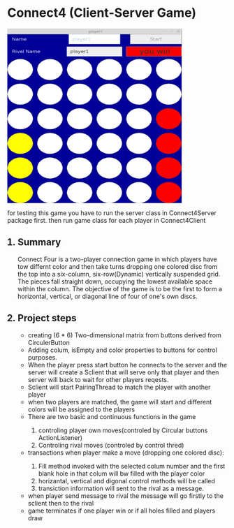 <html>
<head>
</head>
<body>
	<h1> Connect4 (Client-Server Game) </h1>
	<img align="center" width="400" height="400" src="screenshoot.png"><br>
	<p>for testing this game you have to run the server class in Connect4Server package first.  then run game class for each player in Connect4Client </p>
	<ol>
		<h2><li > Summary</li></h2>
		<p>
			Connect Four  is a two-player connection game in which  players have tow differnt color and then take turns dropping one colored disc from the top into a six-column, six-row(Dynamic) vertically suspended grid. The pieces fall straight down, occupying the lowest available space within the column. The objective of the game is to be the first to form a horizontal, vertical, or diagonal line of four of one's own discs.
		</p>
		<h2><li > Project steps </li></h2>
		<ul> 
			<li> creating (6 * 6) Two-dimensional matrix  from buttons derived from CirculerButton </li>
			<li>  Adding  colum, isEmpty and color properties to buttons for control  purposes.</li>
			<li>  When the  player  press start  button he connects to the server and  the server will create a Sclient that will serve only  that player and then server will  back to wait for other players reqests.</li>
			<li> Sclient will start  PairingThread to match the player with another player</li>
			<li> when two players are matched, the game will start and different colors will be assigned to the 
				players </li>
		                <li> 
				There are two basic and continuous functions in the game</li> 
				<ol>
				<li> controling player  own moves(controled by Circular buttons ActionListener)
				</li>
				<li> Controling rival  moves (controled by control thred)</li>
				</ol>
			<li> 
				transactions when player make a move (dropping one colored disc): </li>
				<ol>
				<li> Fill method invoked  with the selected colum number and the first blank hole in that  colum will bw filled with the player color
				</li>
				<li>  horizantal, vertical and digonal  control methods will be called</li>
				<li> transiction information will sent to the rival as a message.</li>
				</ol>
			<li> when player send message to rival the message will go firstly to the sclient then to the rival</li>
			<li> game terminates if one player win or if all holes filled and players draw</li>	
		</ul>
    </ol>
	
</body>
	
</html>



